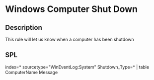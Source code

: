 # Windows Computer Shut Down

## Description
This rule will let us know when a computer has been shutdown

## SPL
index=* sourcetype="WinEventLog:System" Shutdown_Type=*
| table ComputerName Message